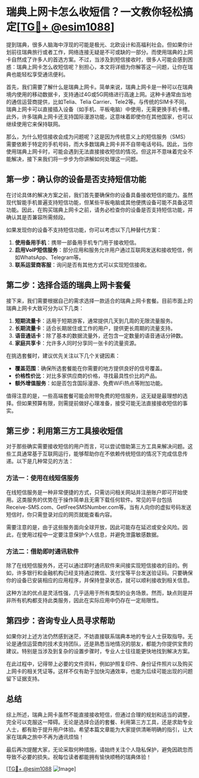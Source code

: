 # 瑞典上网卡怎么收短信？一文教你轻松搞定[[TG💪+ @esim1088](https://t.me/s/esim1088)]

提到瑞典，很多人脑海中浮现的可能是极光、北欧设计和高福利社会。但如果你计划前往瑞典旅行或者工作，网络连接无疑是不可或缺的一部分。而使用瑞典的上网卡自然成了许多人的首选方案。不过，当涉及到短信接收时，很多人可能会感到困惑：瑞典上网卡怎么收短信呢？别担心，本文将详细为你解答这一问题，让你在瑞典也能轻松享受通讯便利。

首先，我们需要了解什么是瑞典上网卡。简单来说，瑞典上网卡是一种可以在瑞典境内使用的移动数据卡，支持通过4G或5G网络进行高速上网。这种卡通常由当地的通信运营商提供，比如Telia、Telia Carrier、Tele2等。与传统的SIM卡不同，瑞典上网卡可以直接插入设备（如手机、平板电脑）中使用，无需更换手机卡槽。此外，许多瑞典上网卡还支持国际漫游功能，这意味着即使你在其他国家，也可以继续使用它来保持联网。

那么，为什么短信接收会成为问题呢？这是因为传统意义上的短信服务（SMS）需要依赖于特定的手机号码，而大多数瑞典上网卡并不自带电话号码。因此，当你使用瑞典上网卡时，可能会遇到无法直接接收短信的情况。但这并不意味着完全不能解决，接下来我们将一步步为你讲解如何处理这一问题。

## 第一步：确认你的设备是否支持短信功能

在讨论具体的解决方案之前，我们首先要确保你的设备具备接收短信的能力。虽然现代智能手机普遍支持短信功能，但某些平板电脑或其他便携设备可能不具备这项功能。因此，在购买瑞典上网卡之前，请务必检查你的设备是否支持短信功能，并确认其是否兼容所需频段。

如果发现你的设备不支持短信功能，你可以考虑以下几种替代方案：

1. **使用备用手机**：携带一部备用手机专门用于接收短信。
2. **启用VoIP短信服务**：部分应用和服务允许用户通过互联网发送和接收短信，例如WhatsApp、Telegram等。
3. **联系运营商客服**：询问是否有其他方式可以实现短信接收。

## 第二步：选择合适的瑞典上网卡套餐

接下来，我们需要根据自己的需求选择一款适合的瑞典上网卡套餐。目前市面上的瑞典上网卡大致可分为以下几类：

1. **短期流量卡**：适用于短期游客，通常提供几天到几周的无限流量服务。
2. **长期流量卡**：适合长期居住或工作的用户，提供更长周期的流量支持。
3. **语音通话卡**：除了基本的数据流量外，还包含一定数量的语音通话分钟数。
4. **家庭共享卡**：允许多人同时分享同一张卡的流量资源。

在挑选套餐时，建议优先关注以下几个关键因素：
- **覆盖范围**：确保所选套餐能在你需要的地方提供良好的信号覆盖。
- **价格性价比**：对比多家供应商的价格，寻找最具性价比的产品。
- **额外增值服务**：如是否包含国际漫游、免费WiFi热点等附加功能。

值得注意的是，一些高端套餐可能会附带免费的短信服务，这无疑是最理想的选择。但如果预算有限，则需提前做好心理准备，接受可能无法直接接收短信的事实。

## 第三步：利用第三方工具接收短信

对于那些确实需要接收短信的用户而言，可以尝试借助第三方工具来解决问题。这些工具通常基于互联网运行，能够帮助你在不依赖传统短信的情况下完成信息传递。以下是几种常见的方法：

### 方法一：使用在线短信服务

在线短信服务是一种非常便捷的方式，只需访问相关网站并注册账户即可开始使用。这类服务的优势在于操作简单且无需下载任何软件。常见的平台包括Receive-SMS.com、GetFreeSMSNumber.com等。当有人向你的虚拟号码发送短信时，你只需登录对应的网页就能查看内容。

需要注意的是，由于这些服务面向全球开放，因此可能存在延迟或安全风险。因此，在使用过程中一定要注意保护个人信息，并避免泄露敏感数据。

### 方法二：借助即时通讯软件

除了在线短信服务外，还可以通过即时通讯软件来间接实现短信接收的目的。例如，许多银行和金融机构已经支持通过微信、支付宝等平台发送验证码。只要确保你的设备已安装相应的应用程序，并保持登录状态，就可以顺利接收到相关信息。

这种方法的优点是灵活性强，几乎适用于所有类型的业务场景。然而，缺点则是并非所有机构都支持此类服务，因此在实际应用中仍存在一定局限性。

## 第四步：咨询专业人员寻求帮助

如果你对上述方法仍然感到迷茫，不妨直接联系瑞典本地的专业人士获取指导。无论是通信运营商的技术支持团队，还是熟悉当地情况的朋友，都能为你提供宝贵的建议。特别是当涉及到复杂的设置步骤时，专业人士往往能更快地找到解决方案。

在此过程中，记得带上必要的文件资料，例如护照复印件、身份证件照片以及购买上网卡的相关凭证等。这样不仅有助于加快沟通效率，也能为后续可能出现的问题留下证据支持。

## 总结

综上所述，瑞典上网卡虽然不能直接接收短信，但通过合理的规划和适当的调整，完全可以克服这一障碍。无论是选择合适的套餐、利用第三方工具，还是求助专业人士，都有助于提升用户体验。希望本篇文章能为大家提供清晰明确的指引，让大家在瑞典之旅中不再为通讯烦恼！

最后再次提醒大家，无论采取何种措施，请始终关注个人隐私保护，避免因疏忽而导致不必要的损失。祝每位读者都能拥有愉快顺畅的瑞典体验！

[[TG💪+ @esim1088](https://t.me/s/esim1088) ![Image](https://i.postimg.cc/4NQfJmqS/Snipaste-2025-05-13-00-14-12.png)]